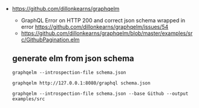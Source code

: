 - https://github.com/dillonkearns/graphqelm
  - GraphQL Error on HTTP 200 and correct json schema wrapped in error https://github.com/dillonkearns/graphqelm/issues/54
  - https://github.com/dillonkearns/graphqelm/blob/master/examples/src/GithubPagination.elm

  ## generate elm from json schema

  `graphqelm --introspection-file schema.json`

  `graphqelm http://127.0.0.1:8080/graphql schema.json`

  `graphqelm --introspection-file schema.json --base Github --output examples/src`